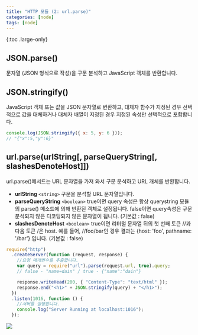 ```yaml
---
title: "HTTP 모듈 (2: url.parse)"
categories: [node]
tags: [node]
---
```


{:toc .large-only}

## JSON.parse()

문자열 (JSON 형식으로 작성)을 구문 분석하고 JavaScript 객체를 반환합니다.

## JSON.stringify()

JavaScript 객체 또는 값을 JSON 문자열로 변환하고, 대체자 함수가 지정된 경우 선택적으로 값을 대체하거나 대체자 배열이 지정된 경우 지정된 속성만 선택적으로 포함합니다.

```js
console.log(JSON.stringify({ x: 5, y: 6 }));
// "{"x":5,"y":6}"
```

## url.parse(urlString[, parseQueryString[, slashesDenoteHost]])

url.parse()메서드는 URL 문자열을 가져 와서 구문 분석하고 URL 개체를 반환합니다.

- **urlString** `<string>` 구문을 분석할 URL 문자열입니다.
- **parseQueryString** `<boolean>` true이면 query 속성은 항상 querystring 모듈의 parse() 메소드에 의해 반환된 객체로 설정됩니다. false이면 query속성은 구문 분석되지 않은 디코딩되지 않은 문자열이 됩니다. (기본값 : false)
- **slashesDenoteHost** `<boolean>` true이면 리터럴 문자열 뒤의 첫 번째 토큰 //과 다음 토큰 /은 host. 예를 들어, //foo/bar인 경우 결과는 {host: 'foo', pathname: '/bar'} 입니다. (기본값 : false)

```js
require("http")
  .createServer(function (request, response) {
    //요청 매개변수를 추출합니다.
    var query = require("url").parse(request.url, true).query;
    // false - "name=dain" / true - {"name":"dain"}

    response.writeHead(200, { "Content-Type": "text/html" });
    response.end("<h1>" + JSON.stringify(query) + "</h1>");
  })
  .listen(1016, function () {
    //서버를 실행합니다.
    console.log("Server Running at localhost:1016");
  });
```

<img src="https://img1.daumcdn.net/thumb/R1280x0/?scode=mtistory2&fname=https%3A%2F%2Fblog.kakaocdn.net%2Fdn%2Ftfeq7%2FbtqGC6ZcfJb%2FxXYPZumlk9xeEfohjqlfK0%2Fimg.png">
